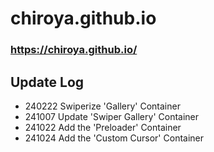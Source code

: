 # chiroya.github.io

### https://chiroya.github.io/

## Update Log
- 240222 Swiperize 'Gallery' Container
- 241007 Update 'Swiper Gallery' Container
- 241022 Add the 'Preloader' Container
- 241024 Add the 'Custom Cursor' Container